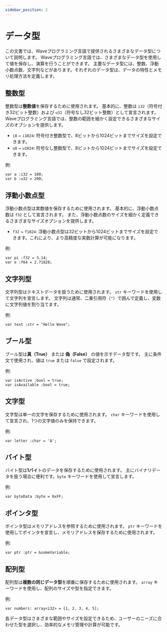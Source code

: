 ```yaml
---
sidebar_position: 2
---
```


# データ型

この文書では、Waveプログラミング言語で提供されるさまざまなデータ型について説明します。
Waveプログラミング言語では、さまざまなデータ型を使用して値を保存し、演算を行うことができます。
主要なデータ型には、整数、浮動小数点数、文字列などがあります。それぞれのデータ型は、データの特性とメモリ処理方法を定義します。

## 整数型
整数型は**整数値**を保存するために使用されます。
基本的に、整数は `i32`（符号付き32ビット整数）および `u32`（符号なし32ビット整数）として宣言されます。
Waveプログラミング言語では、整数の範囲を細かく設定できるさまざまなサイズのオプションを提供します。

* `i8` ~ `i1024`: 符号付き整数型で、8ビットから1024ビットまでサイズを設定できます。
* `u8` ~ `u1024`: 符号なし整数型で、8ビットから1024ビットまでサイズを設定できます。

例:
```wave
var a :i32 = 100;
var b :u32 = 200;
```

## 浮動小数点型
浮動小数点型は実数値を保存するために使用されます。
基本的に、浮動小数点数は `f32` として宣言されます。
また、浮動小数点数のサイズを細かく定義できるさまざまなサイズオプションを提供します。

* `f32` ~ `f1024`: 浮動小数点型は32ビットから1024ビットまでサイズを設定できます。これにより、より高精度な実数計算が可能になります。

例:
```wave
var pi :f32 = 3.14;
var e :f64 = 2.71828;
```

## 文字列型
文字列型はテキストデータを扱うために使用されます。
`str` キーワードを使用して文字列を宣言します。
文字列は通常、二重引用符（`"`）で囲んで定義し、変数に文字列値を割り当てます。

例:
```wave
var text :str = "Hello Wave";
```

## ブール型
ブール型は**真（True）** または **偽（False）** の値を示すデータ型です。
主に条件文で使用され、値は `true` または `false` で設定されます。

例:
```wave
var isActive :bool = true;
var isAvailable :bool = true;
```

## 文字型
文字型は単一の文字を保存するために使用されます。
`char` キーワードを使用して宣言され、1つの文字値のみを保持できます。

例:
```wave
var letter :char = 'A';
```

## バイト型
バイト型は**1バイ**トのデータを保存するために使用されます。
主にバイナリデータを扱う場合に便利です。`byte` キーワードを使用して宣言します。

例:
```wave
var byteData :byte = 0xFF;
```

## ポインタ型

ポインタ型はメモリアドレスを参照するために使用されます。
`ptr` キーワードを使用してポインタを宣言し、メモリアドレスを保存するために使用されます。

例:
```wave
var ptr :ptr = &someVariable;
```

## 配列型
配列型は**複数の同じデータ型**を順番に保存するために使用されます。
`array` キーワードを使用し、配列のサイズや型を指定できます。

例:
```wave
var numbers: array<i32> = [1, 2, 3, 4, 5];
```

各データ型はさまざまな範囲やサイズを設定できるため、ユーザーのニーズに合わせた型を選択し、効率的なメモリ管理や計算が可能です。
